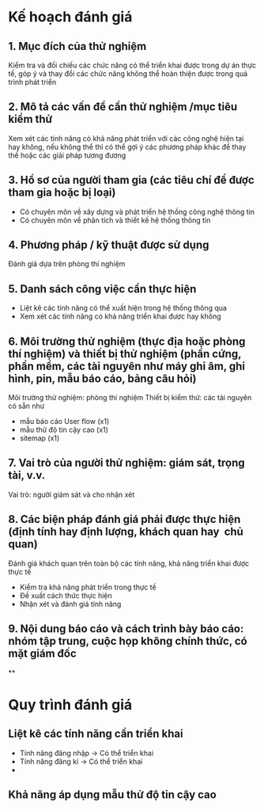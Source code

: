 # Kế hoạch đánh giá

## 1. Mục đích của thử nghiệm
Kiểm tra và đối chiếu các chức năng có thể triển khai được trong dự án thực tế, góp ý và thay đổi các chức năng không thể hoàn thiện được trong quá trình phát triển
## 2. Mô tả các vấn đề cần thử nghiệm /mục tiêu kiểm thử
Xem xét các tính năng có khả năng phát triển với các công nghệ hiện tại hay không, nếu không thể thì có thể gợi ý các phương pháp khác để thay thế hoặc các giải pháp tương đương

## 3. Hồ sơ của người tham gia (các tiêu chí để được tham gia hoặc bị loại)
- Có chuyên môn về xây dựng và phát triển hệ thống công nghệ thông tin
- Có chuyên môn về phân tích và thiết kế hệ thống thông tin

## 4. Phương pháp / kỹ thuật được sử dụng
Đánh giá dựa trên phòng thí nghiệm
## 5. Danh sách công việc cần thực hiện
- Liệt kê các tính năng có thể xuất hiện trong hệ thống thông qua
- Xem xét các tính năng có khả năng triển khai được hay không
## 6. Môi trường thử nghiệm (thực địa hoặc phòng thí nghiệm) và thiết bị thử nghiệm (phần cứng, phần mềm, các tài nguyên như máy ghi âm, ghi hình, pin, mẫu báo cáo, bảng câu hỏi)
Môi trường thử nghiệm: phòng thí nghiệm
Thiết bị kiểm thử: các tài nguyên có sẵn như 
- mẫu báo cáo User flow (x1)
- mẫu thử độ tin cậy cao (x1)
- sitemap (x1)
## 7. Vai trò của người thử nghiệm: giám sát, trọng tài, v.v.
Vai trò: người giám sát và cho nhận xét
## 8. Các biện pháp đánh giá phải được thực hiện (định tính hay định lượng, khách quan hay  chủ quan)
Đánh giá khách quan trên toàn bộ các tính năng, khả năng triển khai được thực tế
- Kiểm tra khả năng phát triển trong thực tế
- Đề xuất cách thức thực hiện 
- Nhận xét và đánh giá tính năng

## 9. Nội dung báo cáo và cách trình bày báo cáo: nhóm tập trung, cuộc họp không chính thức, có mặt giám đốc

**
# Quy trình đánh giá
## Liệt kê các tính năng cần triển khai
- Tính năng đăng nhập -> Có thể triển khai
- Tính năng đăng kí -> Có thể triển khai
- 
## Khả năng áp dụng mẫu thử độ tin cậy cao
